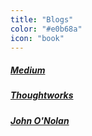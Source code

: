 ```yaml
---
title: "Blogs"
color: "#e0b68a"
icon: "book"
---
```


<h5><a href="https://medium.com/">Medium</a></h5>
<h5><a href="http://www.thoughtworks.com/insights">Thoughtworks</a></h5>
<h5><a href="http://john.onolan.org/">John O'Nolan</a></h5>
